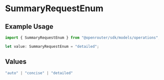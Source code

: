 # SummaryRequestEnum

## Example Usage

```typescript
import { SummaryRequestEnum } from "@openrouter/sdk/models/operations";

let value: SummaryRequestEnum = "detailed";
```

## Values

```typescript
"auto" | "concise" | "detailed"
```
